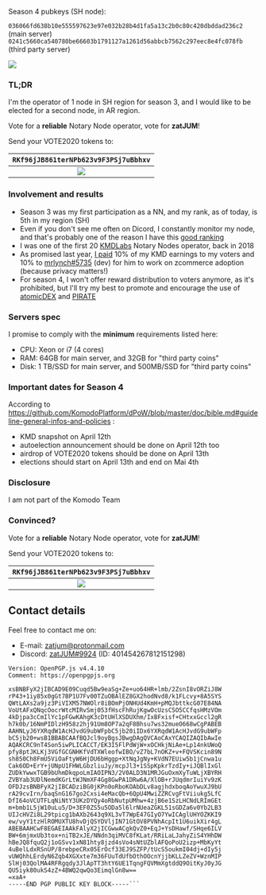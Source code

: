 Season 4 pubkeys (SH node):

```036066fd638b10e555597623e97e032b28b4d1fa5a13c2b0c80c420dbddad236c2``` (main server)
```0241c5660ca540780be66603b1791127a1261d56abbcb7562c297eec8e4fc078fb``` (third party server)


![](https://raw.githubusercontent.com/KomodoPlatform/NotaryNodes/master/season4/candidates/zatjum/banner.png)

### TL;DR ###

I'm the operator of 1 node in SH region for season 3, and I would like to be elected for a second node, in AR region.

Vote for a **reliable** Notary Node operator, vote for **zatJUM**!

Send your VOTE2020 tokens to:

|```RKf96jJB861terNPb623v9F3PSj7uBbhxv``` |
|:-:|
|![](https://raw.githubusercontent.com/KomodoPlatform/NotaryNodes/master/season4/candidates/zatjum/QRcode_EU.png)|

### Involvement and results ###

- Season 3 was my first participation as a NN, and my rank, as of today, is 5th in my region (SH)
- Even if you don't see me often on Dicord, I constantly monitor my node, and that's probably one of the reason I have this [good ranking](https://komodostats.com/nn)
- I was one of the first 20 [KMDLabs](https://kmdlabs.io) Notary Nodes operator, back in 2018
- As promised last year, [I paid](https://github.com/KomodoPlatform/NotaryNodes/blob/master/season3/notarynodes/zatjum/README.md) 10% of my KMD earnings to my voters and 10% to [mrlynch#5735](https://komodoplatform.com/discord) (dev) for him to work on zcommerce adoption (because privacy matters!)
- For season 4, I won't offer reward distribution to voters anymore, as it's prohibited, but I'll try my best to promote and encourage the use of [atomicDEX](https://atomicdex.io) and [PIRATE](https://pirate.black)

### Servers spec ###

I promise to comply with the **minimum** requirements listed here:
- CPU: Xeon or i7 (4 cores)
- RAM: 64GB for main server, and 32GB for "third party coins"
- Disk: 1 TB/SSD for main server, and 500MB/SSD for "third party coins"

### Important dates for Season 4 ###

According to https://github.com/KomodoPlatform/dPoW/blob/master/doc/bible.md#guideline-general-infos-and-policies :
- KMD snapshot on April 12th
- autoelection announcement should be done on April 12th too
- airdrop of VOTE2020 tokens should be done on April 13th
- elections should start on April 13th and end on Mai 4th

### Disclosure ###

I am not part of the Komodo Team

### Convinced? ###

Vote for a **reliable** Notary Node operator, vote for **zatJUM**!

Send your VOTE2020 tokens to:

|```RKf96jJB861terNPb623v9F3PSj7uBbhxv``` |
|:-:|
|![](https://raw.githubusercontent.com/KomodoPlatform/NotaryNodes/master/season4/candidates/zatjum/QRcode_EU.png)|

## Contact details ##

Feel free to contact me on:
- E-mail: zatjum@protonmail.com
- Discord: [zatJUM#9924](https://komodoplatform.com/discord) (ID: 401454267812151298)

```-----BEGIN PGP PUBLIC KEY BLOCK-----
Version: OpenPGP.js v4.4.10
Comment: https://openpgpjs.org

xsBNBFyX2jIBCAD9E09Cuqd5Bw9eaSg+Ze+uo64HR+lmb/2ZsnI8vORZiJ8W
rP43+1iy85x0gGt7BP1U7Fv00TZuOBAlEZ8GX2hodNvd8/k1FLcvy+8A5SYS
QWtLAXs2a9jz3PiVIXM57NWOlr8iBOmPjONHUd4KmH+pMQJbttkcG07E84NA
VoUtAFxQNqcOocrWtcMIRvSmj053fHscFhRujKgwOcUzsC5O5CCfqsHMzVOm
4kDjpa3cCmIlYc1pFGwKAhgK3cDtUHlXSDUXhm/IxBFxisf+CHtxxGccl2gR
h7k0b/16NmPIDlzH958z2hj91Um8OP7a2qF8Bhsu7ws32mueO668wCgPABEB
AAHNLyJ6YXRqdW1AcHJvdG9ubWFpbC5jb20iIDx6YXRqdW1AcHJvdG9ubWFp
bC5jb20+wsB1BBABCAAfBQJcl9oyBgsJBwgDAgQVCAoCAxYCAQIZAQIbAwIe
AQAKCRC9nT4Son5iwPLICACCT/EK3I5FlPdWjW+xOCHkjNiAe+Lp14nkUWoQ
pfy8ptJKLKj3VGfGCGNHKfVdTXWleofwIBO/vZ7bL7nOKZ+v+FQVSKcin89N
sh850Ch8FmU5ViOaFtyW6HjDU6bHggp+XtNqJgNy+KVdN7EUiw5b1jCnwa1u
Cak6OD+ErY+jUNpU1FHWLGbzliuJy/mcpJl3+1SSpKpkrTzdIy+iJQBlIxGl
ZUDkYwwxTGB9bUhmDkqpoLmIAOIPN3/2V0ALD3N1MRJGuOxmXyTuWLjXBYRH
ZVBYab3UDlNemdKGrLtWJNmXF4Gg8GwPA1DRw6A/XlOB+rJUqdmrIuiYv9zK
OFDJzsBNBFyX2jIBCADziBG0jKPn0oRboKOAbDLv8agjhdxboqAoYwuXJ9bU
rA29cvIrn/baqSnG167go2Cxsi4eMacQb+6QpU4MwiZZRCvgFtViiukg5LfC
DfI64oVCUTFLqNiNtY3UKzDYQy4oRbNutpUMhw+4zjB6e1SzLHCNdLRImGEt
m+bmb1L5jW10uLu5/D+3EF0ZS5u5ODa5l6lrNUeaZGKL51sGDZa6v0Yb2LB3
UIJcHVZi8L29tpicg1bAXb2643q9XL3vT7WpE47GIyO7YwICAglUHYOZKKI9
ew/vyY1tzHlROMUXTU8hvDjQSYDVljIN71GtOV8PVNhAcpIt1U6uikXir4gL
ABEBAAHCwF8EGAEIAAkFAlyX2jICGwwACgkQvZ0+EqJ+YsDHawf/SHqe6ILV
BW+6mjmxUb3tox+niTB2xJE/NNdn3qiMVC8fKLat/RRiLaLJahyZiS4YHhDW
hBeJQ8fquQ2j1oGSvv1xN81hty8jzd4sVo4sNtUZblAFQoPoU2izp+MbKyYt
4uBelLdxRSnUP/8rebpeCRx05ErOcf33EJ9SZFP/tUcS5oukmI04dj+dIy5j
vUWQhhLErdyN6Zqb4XGXxte7m36FUuTdUfbOthOOcnYjjbKLLZeZV+WznMIP
SlHj03QolMA4RFRgqdy3JlApTT3htY6UE1TqngFQVMmXgtddQ9OitKyJ0yJG
QU5iyk80ukS4zZ+4BWQ2qwQo3EimqlGn8w==
=xaA+
-----END PGP PUBLIC KEY BLOCK-----```
